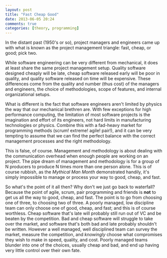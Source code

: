 ```yaml
---
layout: post
title: "Fast Cheap Good"
date: 2013-06-05 20:24
comments: true
categories: [theory, programming]
---
```

In the distant past (1950's or so), project managers and engineers came up with what is known as the project management triangle: fast, cheap, or good; pick two.

While software engineering can be very different from mechanical, it does at least share the same project management setup. Quality software designed cheaply will be late, cheap software released early will be poor in quality, and quality software released on time will be expensive. These differences come from the quality and number (thus cost) of the managers and engineers, the choice of methodologies, scope of features, and internal organizational setups.

What is different is the fact that software engineers aren't limited by physics the way that our mechanical brethren are. With few exceptions for high performance computing, the limitation of most software projects is the imagination and effort of its engineers, not hard limits in manufacturing technologies or physics. Combine this with a fad-heavy market for programming methods (scrum! extreme! agile! pair!), and it can be very tempting to assume that we can find the perfect balance with the correct management processes and the right methodology.

This is false, of course. Management and methodology is about dealing with the communication overhead when enough people are working on an project. The pipe dream of management and methodology is for a group of N producers to produce N times more than one person alone. This is of course rubbish, as the *Mythical Man Month* demonstrated handily, it's simply impossible to manage or process your way to good, cheap, and fast.

So what's the point of it all then? Why don't we just go back to waterfall? Because the point of agile, scrum, pair programming and friends is **not** to get us all the way to good, cheap, and fast. The point is to go from choosing one of three, to choosing two of three. A poorly managed, low discipline team can only choose one of good, cheap, and fast; and this is of course worthless. Cheap software that's late will probably still run out of VC and be beaten by the competition. Bad and cheap software will struggle to take over the market, and software that's both bad and late probably shouldn't be written. However a well managed, well disciplined team can survey the market, measure the competition, and *knowingly* choose what compromises they wish to make in speed, quality, and cost. Poorly managed teams blunder into one of the choices, usually cheap and bad, and end up having very little control over their own fate.
